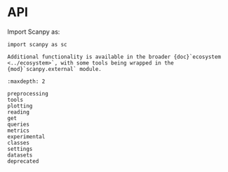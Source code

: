 # API

Import Scanpy as:

```
import scanpy as sc
```

```{note}
Additional functionality is available in the broader {doc}`ecosystem <../ecosystem>`, with some tools being wrapped in the {mod}`scanpy.external` module.
```

```{toctree}
:maxdepth: 2

preprocessing
tools
plotting
reading
get
queries
metrics
experimental
classes
settings
datasets
deprecated
```
